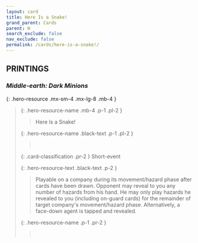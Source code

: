 ```yaml
---
layout: card
title: Here Is a Snake!
grand_parent: Cards
parent: H
search_exclude: false
nav_exclude: false
permalink: /cards/here-is-a-snake!/
---
```


## PRINTINGS


### _Middle-earth: Dark Minions_

{: .hero-resource .mx-sm-4 .mx-lg-8 .mb-4 }
> {: .hero-resource-name .mb-4 .p-1 .pl-2 }
> > <div class="card-mp"></div>
> > <div class="card-name">Here Is a Snake!</div>
>
> {: .hero-resource-name .black-text .p-1 .pl-2 }
> > &nbsp;
>
> {: .card-classification .pr-2 }
> Short-event
>
> {: .hero-resource-text .black-text .p-2 }
> > Playable on a company during its movement/hazard phase after cards have been drawn. Opponent may reveal to you any number of hazards from his hand. He may only play hazards he revealed to you (including on-guard cards) for the remainder of target company's movement/hazard phase. Alternatively, a face-down agent is tapped and revealed. 
> 
> {: .hero-resource-name .p-1 .pr-2 }
> > <div class="card-shield"></div>
> > <div class="card-corruption">&nbsp;</div>
